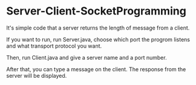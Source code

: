 # Server-Client-SocketProgramming

It's simple code that a server returns the length of message from a client.

If you want to run, run Server.java, choose which port the progrom listens and what transport protocol you want.

Then, run Client.java and give a server name and a port number.

After that, you can type a message on the client. The response from the server will be displayed.
